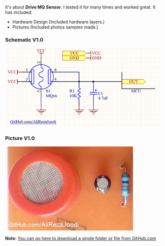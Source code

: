 It's about **Drive MQ Sensor**. I tested it for many times and worked great. It has included:

- Hardware Design (Included hardware layers.)
- Pictures (Included photos samples made.)

### Schematic V1.0
![Drive MQ Sensor](https://github.com/AliRezaJoodi/Electronic-Modules/blob/main/Drive%20MQ%20Sensor/Hardware%20Design/V1.0.png?raw=true)

### Picture V1.0
![Drive MQ Sensor](https://github.com/AliRezaJoodi/Electronic-Modules/blob/main/Drive%20MQ%20Sensor/Pictures/V1.0.jpg?raw=true)

**Note**: [You can go here to download a single folder or file from GitHub.com](https://minhaskamal.github.io/DownGit/#/home)
